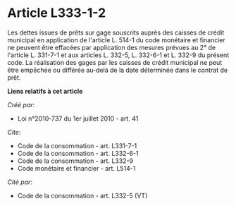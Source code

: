# Article L333-1-2

Les dettes issues de prêts sur gage souscrits auprès des caisses de crédit municipal en application de l'article L. 514-1 du
code monétaire et financier ne peuvent être effacées par application des mesures prévues au 2° de l'article L. 331-7-1 et aux
articles L. 332-5, L. 332-6-1 et L. 332-9 du présent code. La réalisation des gages par les caisses de crédit municipal ne
peut être empêchée ou différée au-delà de la date déterminée dans le contrat de prêt.

**Liens relatifs à cet article**

_Créé par_:

  - Loi n°2010-737 du 1er juillet 2010 - art. 41

_Cite_:

  - Code de la consommation - art. L331-7-1
  - Code de la consommation - art. L332-6-1
  - Code de la consommation - art. L332-9
  - Code monétaire et financier - art. L514-1

_Cité par_:

  - Code de la consommation - art. L332-5 (VT)
